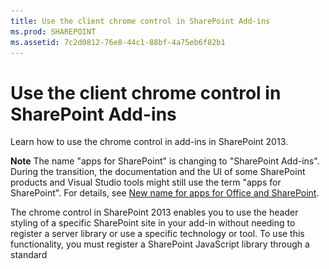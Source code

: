 ```yaml
---
title: Use the client chrome control in SharePoint Add-ins
ms.prod: SHAREPOINT
ms.assetid: 7c2d0812-76e8-44c1-88bf-4a75eb6f82b1
---
```



# Use the client chrome control in SharePoint Add-ins
Learn how to use the chrome control in add-ins in SharePoint 2013.
 

 **Note**  The name "apps for SharePoint" is changing to "SharePoint Add-ins". During the transition, the documentation and the UI of some SharePoint products and Visual Studio tools might still use the term "apps for SharePoint". For details, see  [New name for apps for Office and SharePoint](new-name-for-apps-for-sharepoint.md#bk_newname).
 

The chrome control in SharePoint 2013 enables you to use the header styling of a specific SharePoint site in your add-in without needing to register a server library or use a specific technology or tool. To use this functionality, you must register a SharePoint JavaScript library through a standard <script> tag. You can provide a placeholder by using an HTML **div** element and further customize the control by using the available options. The control inherits its appearance from the specified SharePoint website.
 

## Prerequisites for using the examples in this article
<a name="SP15Usechromecontrol_Prereq"> </a>

To follow the steps in this example, you need the following:
 

 

- Visual Studio 2015
    
 
- A SharePoint 2013 development environment (add-in isolation required for on-premises scenarios)
    
 
For guidance on how to set up a development environment that fits your needs, see  [Start building Office and SharePoint Add-ins](http://msdn.microsoft.com/library/187f8c8c-1b15-471c-80b5-69a40e67deea.aspx).
 

 

### Core concepts to know before using the chrome control

The following table lists useful articles that can help you understand the concepts involved in a scenario that uses the chrome control.
 

 

**Table 1. Core concepts for using the chrome control**


|**Article title**|**Description**|
|:-----|:-----|
| [SharePoint Add-ins](sharepoint-add-ins.md)|Learn about the new add-in model in SharePoint 2013 that enables you to create add-ins, which are small, easy-to-use solutions for end users.|
| [UX design for SharePoint Add-ins](ux-design-for-sharepoint-add-ins.md)|Learn about the user experience (UX) options and alternatives that you have when building SharePoint Add-ins.|
| [Host webs, add-in webs, and SharePoint components in SharePoint 2013](host-webs-add-in-webs-and-sharepoint-components-in-sharepoint-2013.md)|Learn about the distinction between host webs and add-in webs. Find out which SharePoint 2013 components can be included in a SharePoint Add-in, which components are deployed to the host web, which components are deployed to the add-in web, and how the add-in web is deployed in an isolated domain.|

## Code example: Use the chrome control in your cloud-hosted add-in
<a name="SP15Usechromecontrol_Codeexample"> </a>

A cloud-hosted add-in includes at least one remote component. For more information, see  [Choose patterns for developing and hosting your SharePoint Add-in](choose-patterns-for-developing-and-hosting-your-sharepoint-add-in.md). To use the chrome control in your cloud-hosted add-in, follow these steps:
 

 

1. Create the SharePoint Add-in and remote web projects.
    
 
2. Send default configuration options in the query string.
    
 
3. Add a webpage to the web project.
    
 
Figure 1 shows a remote webpage with the chrome control.
 

 

**Figure 1. Remote webpage with the chrome control**

 

 
![A remote web page with the chrome control](images/ChromeControl_result.png)
 

### To create the SharePoint Add-in and remote web projects


1. Open Visual Studio 2015 as administrator. (To do this, right-click the Visual Studio 2015 icon on the  **Start** menu, and choose **Run as administrator**.)
    
 
2. Create a new project using the  **SharePoint Add-in** template.
    
    Figure 2 shows the location of the  **SharePoint Add-in** template in Visual Studio 2015, under **Templates**,  **Visual C#**,  **Office/SharePoint**,  **Office Add-ins**.
    

    **Figure 2. SharePoint Add-in Visual Studio template**

 

     ![App for SharePoint 2013 Visual Studio template](images/AppForSharePointVSTemplate.PNG)
 

 

 
3. Provide the URL of the SharePoint website that you want to use for debugging.
    
 
4. Select  **Provider-hosted** as the hosting option for your add-in. For a SharePoint-hosted code sample, see [SharePoint-Add-in-JSOM-BasicDataOperations](https://github.com/OfficeDev/SharePoint-Add-in-JSOM-BasicDataOperations).
    
    After the wizard finishes, you should have a structure in  **Solution Explorer** that resembles Figure 3.
    

    **Figure 3. Add-in for SharePoint projects in Solution Explorer**

 

     ![App for SharePoint projects in Solution Explorer](images/AppVSTemplateSolutionExplorer.jpg)
 

 

 

### To send default configuration options in the query string


1. Open the Appmanifest.xml file in the manifest editor.
    
 
2. Add the  **{StandardTokens}** token and an additional _SPHostTitle_ parameter to the query string. Figure 4 shows the manifest editor with the configured query string parameters.
    
    **Figure 4. Manifest editor with query string parameters for the chrome control**

 

     ![Manifest editor with query string parameters](images/ChromeControl_manifest.PNG)
 

    The chrome control automatically takes the following values from the query string:
    
 

      -  **SPHostUrl**
    
 
  -  **SPHostTitle**
    
 
  -  **SPAppWebUrl**
    
 
  -  **SPLanguage**
    
 

     **{StandardTokens}** include **SPHostUrl** and **SPAppWebUrl**.
    
 

### To add a page that uses the chrome control in the web project


1. Right-click the web project, and add a new Web Form.
    
 
2. Copy the following markup, and paste it in the ASPX page. The markup performs the following tasks:
    
      - Loads the AJAX library from the Microsoft CDN (Content Delivery Network).
    
 
  - Loads the jQuery library from the Microsoft CDN.
    
 
  - Loads the SP.UI.Controls.js file using the jQuery function  **getScript**.
    
 
  - Defines a callback function for the  **onCssLoaded** event.
    
 
  - Prepares the options for the chrome control.
    
 
  - Initializes the chrome control.
    
 

  ```HTML
  <!DOCTYPE html>
<html xmlns="http://www.w3.org/1999/xhtml">
<head>
    <title>Chrome control host page</title>
    <script 
        src="//ajax.aspnetcdn.com/ajax/4.0/1/MicrosoftAjax.js" 
        type="text/javascript">
    </script>
    <script 
        type="text/javascript" 
        src="//ajax.aspnetcdn.com/ajax/jQuery/jquery-1.7.2.min.js">
    </script>      
    <script 
        type="text/javascript"
        src="ChromeLoader.js">
    </script>
<script type="text/javascript">
"use strict";

var hostweburl;

//load the SharePoint resources
$(document).ready(function () {
    //Get the URI decoded URL.
    hostweburl =
        decodeURIComponent(
            getQueryStringParameter("SPHostUrl")
    );

    // The SharePoint js files URL are in the form:
    // web_url/_layouts/15/resource
    var scriptbase = hostweburl + "/_layouts/15/";

    // Load the js file and continue to the 
    //   success handler
    $.getScript(scriptbase + "SP.UI.Controls.js", renderChrome)
});

// Callback for the onCssLoaded event defined
//  in the options object of the chrome control
function chromeLoaded() {
    // When the page has loaded the required
    //  resources for the chrome control,
    //  display the page body.
    $("body").show();
}

//Function to prepare the options and render the control
function renderChrome() {
    // The Help, Account and Contact pages receive the 
    //   same query string parameters as the main page
    var options = {
        "appIconUrl": "siteicon.png",
        "appTitle": "Chrome control add-in",
        "appHelpPageUrl": "Help.html?"
            + document.URL.split("?")[1],
        // The onCssLoaded event allows you to 
        //  specify a callback to execute when the
        //  chrome resources have been loaded.
        "onCssLoaded": "chromeLoaded()",
        "settingsLinks": [
            {
                "linkUrl": "Account.html?"
                    + document.URL.split("?")[1],
                "displayName": "Account settings"
            },
            {
                "linkUrl": "Contact.html?"
                    + document.URL.split("?")[1],
                "displayName": "Contact us"
            }
        ]
    };

    var nav = new SP.UI.Controls.Navigation(
                            "chrome_ctrl_placeholder",
                            options
                        );
    nav.setVisible(true);
}

// Function to retrieve a query string value.
// For production purposes you may want to use
//  a library to handle the query string.
function getQueryStringParameter(paramToRetrieve) {
    var params =
        document.URL.split("?")[1].split("&amp;");
    var strParams = "";
    for (var i = 0; i < params.length; i = i + 1) {
        var singleParam = params[i].split("=");
        if (singleParam[0] == paramToRetrieve)
            return singleParam[1];
    }
}
</script>
</head>

<!-- The body is initally hidden. 
     The onCssLoaded callback allows you to 
     display the content after the required
     resources for the chrome control have
     been loaded.  -->
<body style="display: none">

    <!-- Chrome control placeholder -->
    <div id="chrome_ctrl_placeholder"></div>

    <!-- The chrome control also makes the SharePoint
          Website stylesheet available to your page -->
    <h1 class="ms-accentText">Main content</h1>
    <h2 class="ms-accentText">The chrome control</h2>
    <div id="MainContent">
        This is the page's main content. 
        You can use the links in the header to go to the help, 
        account or contact pages.
    </div>
</body>
</html>
  ```

3. You can also use the chrome control in a declarative way. In the following code example, the HTML markup declares the control without using JavaScript code to configure and initialize the control. The following markup performs the following tasks:
    
      - Provides a placeholder for the SP.UI.Controls.js JavaScript file.
    
 
  - Dynamically loads the SP.UI.Controls.js file
    
 
  - Provides a placeholder for the chrome control and specifies the options inline with the HTML markup.
    
 

  ```HTML
  <!DOCTYPE html>
<html xmlns="http://www.w3.org/1999/xhtml">
<head>
    <title>Chrome control host page</title>
    <script 
        src="http://ajax.aspnetcdn.com/ajax/4.0/1/MicrosoftAjax.js" 
        type="text/javascript">
    </script>
    <script 
        type="text/javascript" 
        src="http://ajax.aspnetcdn.com/ajax/jQuery/jquery-1.7.2.min.js">
    </script>      
    <script type="text/javascript">
    var hostweburl;

    // Load the SharePoint resources.
    $(document).ready(function () {

        // Get the URI decoded add-in web URL.
        hostweburl =
            decodeURIComponent(
                getQueryStringParameter("SPHostUrl")
        );

        // The SharePoint js files URL are in the form:
        // web_url/_layouts/15/resource.js
        var scriptbase = hostweburl + "/_layouts/15/";

        // Load the js file and continue to the 
        // success handler.
        $.getScript(scriptbase + "SP.UI.Controls.js")
    });

    // Function to retrieve a query string value.
    // For production purposes you may want to use
    // a library to handle the query string.
    function getQueryStringParameter(paramToRetrieve) {
        var params =
            document.URL.split("?")[1].split("&amp;");
        var strParams = "";
        for (var i = 0; i < params.length; i = i + 1) {
            var singleParam = params[i].split("=");
            if (singleParam[0] == paramToRetrieve)
                return singleParam[1];
        }
    }
    </script>
</head>
<body>

    <!-- Chrome control placeholder 
           Options are declared inline.  -->
    <div 
        id="chrome_ctrl_container"
        data-ms-control="SP.UI.Controls.Navigation"  
        data-ms-options=
            '{  
                "appHelpPageUrl" : "Help.html",
                "appIconUrl" : "siteIcon.png",
                "appTitle" : "Chrome control add-in",
                "settingsLinks" : [
                    {
                        "linkUrl" : "Account.html",
                        "displayName" : "Account settings"
                    },
                    {
                        "linkUrl" : "Contact.html",
                        "displayName" : "Contact us"
                    }
                ]
             }'>
    </div>
    
    <!-- The chrome control also makes the SharePoint
          Website style sheet available to your page. -->
    <h1 class="ms-accentText">Main content</h1>
    <h2 class="ms-accentText">The chrome control</h2>
    <div id="MainContent">
        This is the page's main content. 
        You can use the links in the header to go to the help, 
        account or contact pages.
    </div>
</body>
</html>
  ```


    The SP.UI.Controls.js library automatically renders the control if it finds the  **data-ms-control="SP.UI.Controls.Navigation"** attribute in a **div** element.
    
 

### To edit the StartPage element in the add-in manifest


1. Double-click the  **AppManifest.xml** file in **Solution Explorer**.
    
 
2. On the  **Start page** drop-down menu, choose the webpage that uses the chrome control.
    
 

### To build and run the solution


1. Make sure that the SharePoint Add-in project is set as the startup project.
    
 
2. Press the F5 key.
    
     **Note**  When you press F5, Visual Studio builds the solution, deploys the add-in, and opens the permissions page for the add-in.
3. Choose the  **Trust It** button.
    
 
4. Click the  **ChromeControlCloudhosted** add-in icon.
    
 
5. When you use the chrome control in your webpages, you can also use the SharePoint website style sheet, as shown in Figure 4.
    
    **Figure 5. SharePoint website style sheet used in the page**

 

     ![SharePoint website stylesheet used in a page](images/ChromControl_stylesheet.png)
 

 

 

**Table 2. Troubleshooting the solution**


|**Problem**|**Solution**|
|:-----|:-----|
|Unhandled exception  **SP is undefined**.|Make sure your browser loads SP.UI.Controls.js file.|
|The chrome control does not render properly.|The chrome control only supports document modes Internet Explorer 8 and superior. Make sure your browser renders your page in document mode Internet Explorer 8 or superior.|
|Certificate error.|Set the  **SSL Enabled** property of your web project to false. In the SharePoint Add-in project, set the **Web Project** property toNone, and then set the property back to your web project's name.|

## Next steps
<a name="SP15Usechromecontrol_Nextsteps"> </a>

This article demonstrated how to use the chrome control in a SharePoint Add-in. As a next step, you can learn about other UX components that are available for SharePoint Add-ins. To learn more, see the following:
 

 

-  [Code sample: Use the chrome control in a cloud-hosted add-in](http://code.msdn.microsoft.com/SharePoint-2013-Work-with-089ecc6f)
    
 
-  [Code sample: Use the chrome control and the cross-domain library (CSOM)](http://code.msdn.microsoft.com/SharePoint-2013-Use-the-97c30a2e)
    
 
-  [Code sample: Use the chrome control and the cross-domain library (REST)](http://code.msdn.microsoft.com/SharePoint-2013-Use-the-a759e9f8)
    
 
-  [Use a SharePoint website's style sheet in SharePoint Add-ins](use-a-sharepoint-website-s-style-sheet-in-sharepoint-add-ins.md)
    
 
-  [Create custom actions to deploy with SharePoint Add-ins](create-custom-actions-to-deploy-with-sharepoint-add-ins.md)
    
 
-  [Create add-in parts to install with your SharePoint Add-in](create-add-in-parts-to-install-with-your-sharepoint-add-in.md)
    
 

## Additional resources
<a name="SP15Usechromecontrol_Addresources"> </a>


-  [Set up an on-premises development environment for SharePoint Add-ins](set-up-an-on-premises-development-environment-for-sharepoint-add-ins.md)
    
 
-  [UX design for SharePoint Add-ins](ux-design-for-sharepoint-add-ins.md)
    
 
-  [SharePoint Add-ins UX design guidelines](sharepoint-add-ins-ux-design-guidelines.md)
    
 
-  [Create UX components in SharePoint 2013](create-ux-components-in-sharepoint-2013.md)
    
 
-  [Three ways to think about design options for SharePoint Add-ins](three-ways-to-think-about-design-options-for-sharepoint-add-ins.md)
    
 
-  [Important aspects of the SharePoint Add-in architecture and development landscape](important-aspects-of-the-sharepoint-add-in-architecture-and-development-landscape.md)
    
 

